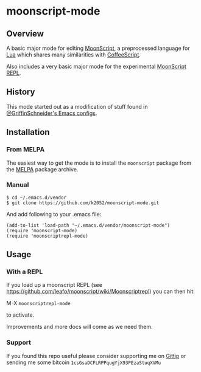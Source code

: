 # moonscript-mode

## Overview

A basic major mode for editing [MoonScript](http://moonscript.org/), a
preprocessed language for [Lua](https://www.lua.org/) which shares
many similarities with [CoffeeScript](http://coffeescript.org/).

Also includes a very basic major mode for the experimental
[MoonScript REPL](https://github.com/leafo/moonscript/wiki/Moonscriptrepl).

## History

This mode started out as a modification of stuff found in
[@GriffinSchneider's Emacs configs](https://github.com/GriffinSchneider/emacs-config).

## Installation

### From MELPA

The easiest way to get the mode is to install the `moonscript` package from the [MELPA](https://melpa.org/) package archive.

### Manual

    $ cd ~/.emacs.d/vendor
    $ git clone https://github.com/k2052/moonscript-mode.git

And add following to your .emacs file:

    (add-to-list 'load-path "~/.emacs.d/vendor/moonscript-mode")
    (require 'moonscript-mode)
    (require 'moonscriptrepl-mode)

## Usage

### With a REPL

If you load up a moonscript REPL (see https://github.com/leafo/moonscript/wiki/Moonscriptrepl) you can 
then hit:

<key>M</key>-<key>X</key> `moonscriptrepl-mode`

to activate.

Improvements and more docs will come as we need them.

### Support

If you found this repo useful please consider supporting me on [Gittip](https://www.gittip.com/k2052) or sending me some
bitcoin `1csGsaDCFLRPPqugYjX93PEzaStuqXVMu`
